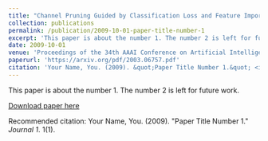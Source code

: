 ```yaml
---
title: "Channel Pruning Guided by Classification Loss and Feature Importance"
collection: publications
permalink: /publication/2009-10-01-paper-title-number-1
excerpt: 'This paper is about the number 1. The number 2 is left for future work.'
date: 2009-10-01
venue: 'Proceedings of the 34th AAAI Conference on Artificial Intelligence'
paperurl: 'https://arxiv.org/pdf/2003.06757.pdf'
citation: 'Your Name, You. (2009). &quot;Paper Title Number 1.&quot; <i>Journal 1</i>. 1(1).'
---
```

This paper is about the number 1. The number 2 is left for future work.

[Download paper here](https://arxiv.org/pdf/2003.06757.pdf)

Recommended citation: Your Name, You. (2009). "Paper Title Number 1." <i>Journal 1</i>. 1(1).
